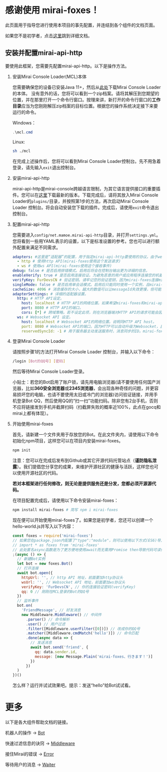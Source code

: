 # 感谢使用 mirai-foxes！

此页面用于指导您进行使用本项目的事先配置，并连结到各个组件的文档页面。

如果您不是初学者，点击[这里](#更多)跳到详细文档。

## 安装并配置mirai-api-http

要使用此框架，您需要先配置mirai-api-http。以下是操作方法。

1. 安装Mirai Console Loader(MCL)本体

   您需要确保您的设备已安装Java 11+，然后从[此处](https://github.com/iTXTech/mirai-console-loader/releases)下载Mirai Console Loader的本体。
   没有意外的话，您将可以看到一个zip档案。请将其解压到您期望的位置，并在那里打开一个命令行窗口。按理来讲，新打开的命令行窗口的**工作目录**应当为您刚刚解压zip档案的目标位置。根据您的操作系统决定接下来要运行的命令。

   Windows：

   ```powershell
   .\mcl.cmd
   ```

   Linux:

   ```bash
   sh ./mcl
   ```

   在完成上述操作后，您将可以看到Mirai Console Loader控制台。先不用急着登录，请先输入`exit`退出控制台。
2. 安装mirai-api-http

   mirai-api-http是mirai-console跨越语言限制，为其它语言提供接口的重要插件。您可以在[这里](https://github.com/project-mirai/mirai-api-http/releases)下载最新的版本。下载完成后，请将其放入Mirai Console Loader的`plugins/`目录，并按照第1步的方法，再次启动Mirai Console Loader 控制台。将会自动安装您下载的插件。完成后，请使用`exit`命令退出控制台。
3. 配置mirai-api-http

   您需要进入`config/net.mamoe.mirai-api-http`目录，并打开`settings.yml`。您将看到一些用YAML表示的设置，以下是标准设置的参考。您也可以进行额外配置来满足不同需求。

   ```yaml
   adapters: #这里是“适配器”的配置，用于指定mirai-api-http要使用的协议。由于websocket协议目前还不支持上传文件，请同时使用2个。
     - http # 使用http API(mirai-foxes使用这个发送请求)
     - ws # 使用ws API(mirai-foxes使用这个接收事件)
   debug: false # 是否启用排错模式。启用后将会在控制台输出更为详细的信息。
   enableVerify: true # 是否启用连接验证。为避免恶意的用户或应用程序连接您的机器人，建议保持打开状态。
   verifyKey: FurDevsCN # 验证密钥。请牢记您的验证密钥，因为mirai-foxes连接mirai-api-http时必须指定此项。
   singleMode: false # 是否启用单会话模式。启用后只能同时使用一个实例，且mirai-foxes不兼容，请勿开启。
   cacheSize: 4096 # 消息缓存的大小，越大的数值可以让messageId失效更慢，但可能会占用更多的系统资源。
   adapterSettings: # 详细的适配器设置。
     http: # HTTP API设定。
       host: localhost # HTTP API的网络位置。如果希望mirai-foxes和mirai-api-http在同一台设备上运行，请设定为localhost，否则您可以使用IP地址。
       port: 8080 # HTTP API的端口。
       cors: [*] # 跨域策略。若不设定此项，则在浏览器端对HTTP API的请求可能会因同源策略而无法正常使用。
     ws: # Websocket API 设定。
       host: localhost # Websocket API的网络位置。说明同HTTP API host。
       port: 8080 # Websocket API的端口。因为HTTP可以自动升级为Websocket，且HTTP API和Websocket API路径无冲突，故允许重复端口。
       reservedSyncId: -1 # 用于服务器主动发送服务时，消息同步的ID。mirai-foxes不使用ws向服务器发送消息，故可以设定为任意值。
   ```
4. 登录Mirai Console Loader

   请按照步骤1的方法打开Mirai Console Loader 控制台，并输入以下命令：

   ```bash
   /login [Bot的QQ号] [密码]
   ```

   然后等待Mirai Console Loader登录。

   小贴士：若您的Bot启用了账户锁，请先用电脑浏览器(请不要使用任何国产浏览器，比如**360安全浏览器**或**2345浏览器**，会出现各种奇怪的问题，并更容易损坏您的电脑，也请不要使用太旧或冷门的浏览器)访问验证链接，并用手机登录Bot QQ，然后使用QQ的“扫一扫”功能扫码。除非您有2台手机，否则不应将链接发到手机并截屏扫码（扫截屏失败的概率近100%，此点在gocq和mirai上都有体现）。
5. 开始使用mirai-foxes

   首先，请新建一个文件夹用于存放您的Bot。在此文件夹内，请使用以下命令初始化npm项目，这样您可以在项目内安装mirai-foxes。

   ```bash
   npm init
   ```

   注意：您可以在完成后发布到Github或其它开源代码托管站点（**谨防隐私泄露**）。我们提倡您分享您的成果，来维护开源社区的健康与活跃，这样您也可以使用开源社区的代码。

   **若对本框架进行任何修改，则无论是提供服务还是分发，您都必须开源源代码。**

   在项目配置完成后，请使用以下命令安装mirai-foxes：

   ```bash
   npm install mirai-foxes # 简写 npm i mirai-foxes
   ```

   现在便可以开始使用mirai-foxes了。如果您是初学者，您还可以创建一个hello-world.js并写入以下内容：

   ```js
   const foxes = require('mirai-foxes')
   // 如果您在package.json内配置了"type":"module"，则可以使用以下方式(ES6)导入mirai-foxes：
   // import * as foxes from 'mirai-foxes'
   // 此处匿名async函数是为了更方便地使用await而无需用Promise then导致代码可读性下降
   ;(async () => {
     // 新建Bot实例
     let bot = new foxes.Bot()
     // 打开连接
     await bot.open({
       httpUrl: '', // http API 地址，前面要加http协议头
       wsUrl: '', // Websocket API 地址，前面要加ws协议头
       verifyKey: 'FurDevsCN', // 你的连接验证密码(verifyKey)
       qq: 0 // 刚刚在MCL登录的Bot的QQ号
     })
     // 监听事件
     bot.on(
       'FriendMessage', // 好友消息
       new Middleware.Middleware() // 中间件
         .parser() // 命令解析
         .user() // 用户过滤
         .filter([Middleware.userFilter([0])]) // 改成你的QQ号
         .matcher([Middleware.cmdMatch('hello')]) // 命令匹配
         .done(async data => {
           // 发送消息
           await bot.send('friend', {
             qq: data.sender.id,
             message: [new Message.Plain('mirai-foxes、行きます！')]
           })
         })
     )
   })()

   ```

   怎么样？运行并试试效果吧。提示：发送“hello”给Bot试试看。

# 更多

以下是各大组件帮助文档的链接。

机器人的操作 -> [Bot](Bot/README.md)

快速过滤信息的诀窍 -> [Middleware](Middleware/README.md)

接住Mirai的错误 -> [Error](Error/README.md)

等待用户的消息 -> [Waiter](Waiter/README.md)

